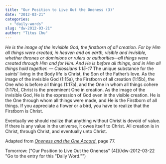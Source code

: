 ```yaml
---
title: "Our Position to Live Out the Oneness (3)"
date: "2012-03-21"
categories: 
  - "daily-words"
slug: "dw-2012-03-21"
author: "Titus Chu"
---
```


_He is the image of the invisible God, the firstborn of all creation. For by Him all things were created, in heaven and on earth, visible and invisible, whether thrones or dominions or rulers or authorities--all things were created through Him and for Him. And He is before all things, and in Him all things hold together. — Colossians 1:15-17_ The unique substance for the saints’ living in the Body life is Christ, the Son of the Father’s love. As the image of the invisible God (1:15a), the Firstborn of all creation (1:15b), the One who is before all things (1:17a), and the One in whom all things cohere (1:17b), Christ is the preeminent One in creation. As the image of the invisible God, He is the expression of God even in the visible creation. He is the One through whom all things were made, and He is the Firstborn of all things. If you appreciate a flower or a bird, you have to realize that the Firstborn is Christ.

Eventually we should realize that anything without Christ is devoid of value. If there is any value in the universe, it owes itself to Christ. All creation is in Christ, through Christ, and eventually unto Christ.

Adapted from _[Oneness and the One Accord,](/book-oneness "Go to the listing for this book.")_ page 77.

Tomorrow: ["Our Position to Live Out the Oneness" (4)](/dw-2012-03-22 "Go to the entry for this "Daily Word."")
